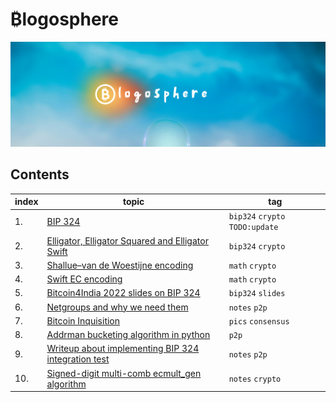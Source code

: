 # &#8383;logosphere
![header](./images/header.png)

## Contents

| index | topic                                                              | tag |
| -- |--------------------------------------------------------------------| ----------- |
| 1. | [BIP 324](./bip324.md)                                             | `bip324` `crypto` `TODO:update`|
| 2. | [Elligator, Elligator Squared and Elligator Swift](./elligator.md) | `bip324` `crypto` |
| 3. | [Shallue–van de Woestijne encoding](./shallue-van-de-woestijne.md) | `math` `crypto` |
| 4. | [Swift EC encoding](./swiftEC.md)                                  | `math` `crypto` |
| 5. | [Bitcoin4India 2022 slides on BIP 324](./slides_BIP324.pdf)        | `bip324` `slides` |
| 6. | [Netgroups and why we need them](./netgroups.md)                   | `notes` `p2p` |
| 7. | [Bitcoin Inquisition](./bitcoin-inquisition.md)                    | `pics` `consensus` |
| 8. | [Addrman bucketing algorithm in python](./addrman.py) | `p2p`|
| 9. | [Writeup about implementing BIP 324 integration test](./integration_test_bip324.md) | `notes` `p2p`|
| 10. | [Signed-digit multi-comb ecmult_gen algorithm ](./sdmc.md) | `notes` `crypto`|
